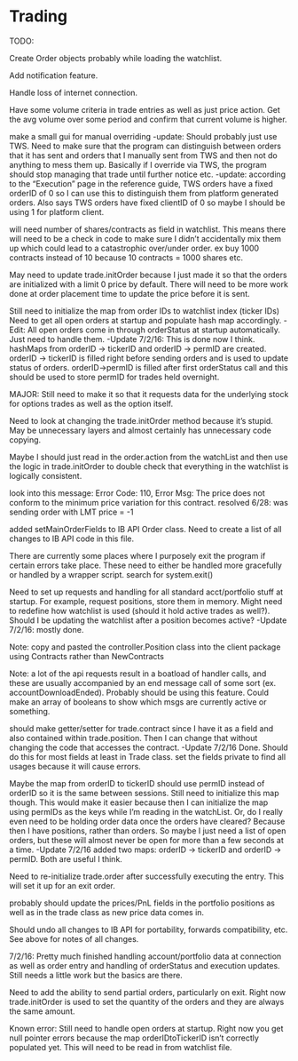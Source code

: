 # Trading

TODO: 

Create Order objects probably while loading the watchlist.

Add notification feature.

Handle loss of internet connection.

Have some volume criteria in trade entries as well as just price action. Get the avg volume over some period and confirm that current volume is higher.

make a small gui for manual overriding
-update: Should probably just use TWS. Need to make sure that the program can distinguish between orders that it has sent and orders that I manually sent from TWS and then not do anything to mess them up. Basically if I override via TWS, the program should stop managing that trade until further notice etc.
-update: according to the “Execution” page in the reference guide, TWS orders have a fixed orderID of 0 so I can use this to distinguish them from platform generated orders. Also says TWS orders have fixed clientID of 0 so maybe I should be using 1 for platform client.

will need number of shares/contracts as field in watchlist. This means there will 
need to be a check in code to make sure I didn’t accidentally mix them up which could lead to a catastrophic over/under order. ex buy 1000 contracts instead of 10 because 10 contracts = 1000 shares etc.

May need to update trade.initOrder because I just made it so that the orders are initialized with a limit 0 price by default. There will need to be more work done at order placement time to update the price before it is sent.

Still need to initialize the map from order IDs to watchlist index (ticker IDs)
Need to get all open orders at startup and populate hash map accordingly. 
-Edit: All open orders come in through orderStatus at startup automatically. Just need to handle them.
-Update 7/2/16:
This is done now I think. hashMaps from orderID -> tickerID and orderID -> permID are created. orderID -> tickerID is filled right before sending orders and is used to update status of orders. orderID->permID is filled after first orderStatus call and this should be used to store permID for trades held overnight.

MAJOR: Still need to make it so that it requests data for the underlying stock for options trades as well as the option itself.

Need to look at changing the trade.initOrder method because it’s stupid. May be unnecessary layers and almost certainly has unnecessary code copying.

Maybe I should just read in the order.action from the watchList and then use the logic in trade.initOrder to double check that everything in the watchlist is logically consistent.

look into this message:
Error Code: 110, Error Msg: The price does not conform to the minimum price variation for this contract.
resolved 6/28: was sending order with LMT price = -1

added setMainOrderFields to IB API Order class. Need to create a list of all changes to IB API code in this file.

There are currently some places where I purposely exit the program if certain errors take place. These need to either be handled more gracefully or handled by a wrapper script. search for system.exit()

Need to set up requests and handling for all standard acct/portfolio stuff at startup. For example, request positions, store them in memory. Might need to redefine how watchlist is used (should it hold active trades as well?). Should I be updating the watchlist after a position becomes active?
-Update 7/2/16:
mostly done.

Note: copy and pasted the controller.Position class into the client package using Contracts rather than NewContracts

Note: a lot of the api requests result in a boatload of handler calls, and these are usually accompanied by an end message call of some sort (ex. accountDownloadEnded). Probably should be using this feature. Could make an array of booleans to show which msgs are currently active or something.

should make getter/setter for trade.contract since I have it as a field and also contained within trade.position. Then I can change that without changing the code that accesses the contract.
-Update 7/2/16
Done. Should do this for most fields at least in Trade class. set the fields private to find all usages because it will cause errors.

Maybe the map from orderID to tickerID should use permID instead of orderID so it is the same between sessions. Still need to initialize this map though. This would make it easier because then I can initialize the map using permIDs as the keys while I’m reading in the watchList. 
Or, do I really even need to be holding order data once the orders have cleared? Because then I have positions, rather than orders. So maybe I just need a list of open orders, but these will almost never be open for more than a few seconds at a time.
-Update 7/2/16
added two maps: orderID -> tickerID and orderID -> permID. Both are useful I think.

Need to re-initialize trade.order after successfully executing the entry. This will set it up for an exit order. 

probably should update the prices/PnL fields in the portfolio positions as well as in the trade class as new price data comes in.

Should undo all changes to IB API for portability, forwards compatibility, etc. See above for notes of all changes.

7/2/16: 
Pretty much finished handling account/portfolio data at connection as well as order entry and handling of orderStatus and execution updates. Still needs a little work but the basics are there.

Need to add the ability to send partial orders, particularly on exit. Right now trade.initOrder is used to set the quantity of the orders and they are always the same amount.

Known error: Still need to handle open orders at startup. Right now you get null pointer errors because the map orderIDtoTickerID isn’t correctly populated yet. This will need to be read in from watchlist file.